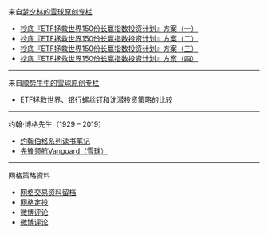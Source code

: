 

来自[梦夕林的雪球原创专栏](https://xueqiu.com/9368385364/column)

+ [抄底『ETF拯救世界150份长赢指数投资计划』方案（一）](https://xueqiu.com/9368385364/119955953)
+ [抄底『ETF拯救世界150份长赢指数投资计划』方案（二）](https://xueqiu.com/9368385364/120095604)
+ [抄底『ETF拯救世界150份长赢指数投资计划』方案（三）](https://xueqiu.com/9368385364/120703043)
+ [抄底『ETF拯救世界150份长赢指数投资计划』方案（四）](https://xueqiu.com/9368385364/120925267)

---

来自[顺势牛牛的雪球原创专栏](https://xueqiu.com/4260332872/column)

+ [ETF拯救世界、银行螺丝钉和沈潜投资策略的比较](https://xueqiu.com/4260332872/94992357)

---

约翰·博格先生（1929 – 2019）

+ [约翰伯格系列读书笔记](https://www.jisilu.cn/question/300567)
+ [先锋领航Vanguard（雪球）](https://xueqiu.com/u/7056513801)

---

网格策略资料

+ [网格交易资料留档](https://xueqiu.com/5138512681/75058460)
+ [网格定投](https://xueqiu.com/1203611109/107283770)
+ [微博评论](https://weibo.com/5687069307/Hp70fi9vB?filter=hot&root_comment_id=4359853348575965)
+ [微博评论](https://weibo.com/5687069307/HaQqj4d0G)
